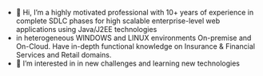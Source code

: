 - 👋 Hi, I’m a highly motivated professional with 10+ years of experience in complete SDLC phases for high scalable enterprise-level web applications using Java/J2EE technologies 
- in heterogeneous WINDOWS and LINUX environments On-premise and On-Cloud. Have in-depth functional knowledge on Insurance & Financial Services and Retail domains. 
- 👀 I’m interested in in new challenges and learning new technologies 

<!---
kkrithika727/kkrithika727 is a ✨ special ✨ repository because its `README.md` (this file) appears on your GitHub profile.
You can click the Preview link to take a look at your changes.
--->
